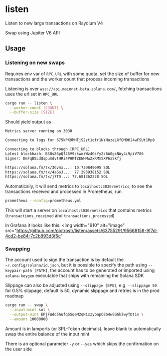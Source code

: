 # listen

Listen to new large transactions on Raydium V4

Swap using Jupiter V6 API

## Usage

### Listening on new swaps

Requires env var of `RPC_URL` with some quota, set the size of buffer for new
transactions and the worker count that process incoming transactions

Listening is over `wss://api.mainnet-beta.solana.com/`, fetching transactions
uses the url set in `RPC_URL`

```sh
cargo run -- listen \
  --worker-count [COUNT] \
  --buffer-size [SIZE]
```

Should yield output as

```txt
Metrics server running on 3030

Connecting to logs for 675kPX9MHTjS2zt1qfr1NYHuzeLXfQM9H24wFSUt1Mp8

Connecting to blocks through [RPC_URL]
Latest blockhash: BS8s86pQf45V9skwmzWz4GsYyZs6A8gsNWy4i9piV786
Signer: DmFqB5LdQspumdvtHRi4PHKTZENHMw2xRMmSXP6aSkfj

https://solana.fm/tx/3Gvmx...: 10.730849095 SOL
https://solana.fm/tx/4aGoJ...: 77.293938152 SOL
https://solana.fm/tx/j7TD...: 77.681362228 SOL
```

Automatically, it will send metrics to `localhost:3030/metrics`; to see the
transactions received and processed in Prometheus, run

```sh
prometheus --config=prometheus.yml
```

This will start a server on `localhost:3030/metrics` that contains metrics
(`transactions_received` and `transactions_processed`)

In Grafana it looks like this:
<img
  width="910"
  alt="image"
  src="<https://github.com/piotrostr/listen/assets/63755291/95668158-9f7d-4cd2-be84-7c2b893d3f5c>"
>

### Swapping

The account used to sign the transaction is by default the
`~/.config/solana/id.json`, but it is possible to specify the path using
`--keypair-path [PATH]`, the account has to be generated or imported using
`solana-keygen` executable that ships with remaining the Solana SDK

Slippage can also be adjusted using `--slippage [BPS]`, e.g. `--slippage 50`
for 0.5% slippage, default is 50, dynamic slippage and retries is in the prod
roadmap

```sh
cargo run -- swap \
  --input-mint sol \
  --output-mint EPjFWdd5AufqSSqeM2qN1xzybapC8G4wEGGkZwyTDt1v \
  --amount 10000000
```

Amount is in lamports (or SPL-Token decimals), leave blank to automatically
swap the entire balance of the input mint

There is an optional parameter `-y` or `--yes` which skips the confirmation on
the user side
